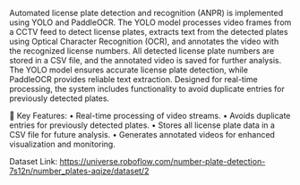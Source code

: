 Automated license plate detection and recognition (ANPR) is implemented using YOLO and PaddleOCR. The YOLO model processes video frames from a CCTV feed to detect license plates, extracts text from the detected plates using Optical Character Recognition (OCR), and annotates the video with the recognized license numbers. All detected license plate numbers are stored in a CSV file, and the annotated video is saved for further analysis. The YOLO model ensures accurate license plate detection, while PaddleOCR provides reliable text extraction. Designed for real-time processing, the system includes functionality to avoid duplicate entries for previously detected plates.

🔑 Key Features:
	•	Real-time processing of video streams.
	•	Avoids duplicate entries for previously detected plates.
	•	Stores all license plate data in a CSV file for future analysis.
	•	Generates annotated videos for enhanced visualization and monitoring.

Dataset Link: https://universe.roboflow.com/number-plate-detection-7s12n/number_plates-aqize/dataset/2
